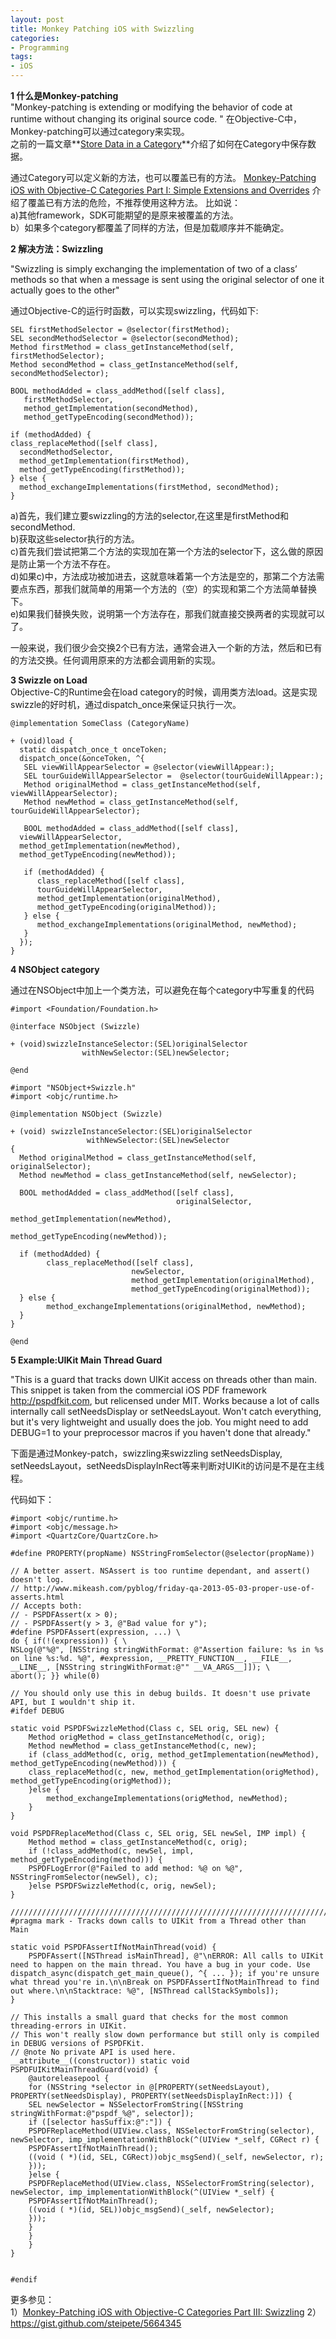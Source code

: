 ```yaml
---
layout: post  
title: Monkey Patching iOS with Swizzling  
categories:  
- Programming  
tags:
- iOS
---
```


**1 什么是Monkey-patching**  
"Monkey-patching is extending or modifying the behavior of code at runtime without changing its original source code. "
在Objective-C中，Monkey-patching可以通过category来实现。  
之前的一篇文章**[Store Data in a Category](http://wufawei.com/2013/05/Store-Data-in-a-Category/)**介绍了如何在Category中保存数据。

通过Category可以定义新的方法，也可以覆盖已有的方法。
[Monkey-Patching iOS with Objective-C Categories Part I: Simple Extensions and Overrides](http://blog.carbonfive.com/2012/01/23/monkey-patching-ios-with-objective-c-categories-part-1-simple-extensions-and-overrides/) 介绍了覆盖已有方法的危险，不推荐使用这种方法。
比如说：  
a)其他framework，SDK可能期望的是原来被覆盖的方法。  
b）如果多个category都覆盖了同样的方法，但是加载顺序并不能确定。

**2 解决方法：Swizzling**

"Swizzling is simply exchanging the implementation of two of a class’ methods so that when a message is sent using the original selector of one it actually goes to the other"

通过Objective-C的运行时函数，可以实现swizzling，代码如下:

    SEL firstMethodSelector = @selector(firstMethod);
    SEL secondMethodSelector = @selector(secondMethod);
    Method firstMethod = class_getInstanceMethod(self, firstMethodSelector);
    Method secondMethod = class_getInstanceMethod(self, secondMethodSelector);
     
    BOOL methodAdded = class_addMethod([self class],
       firstMethodSelector,
       method_getImplementation(secondMethod),
       method_getTypeEncoding(secondMethod));
      
    if (methodAdded) {
    class_replaceMethod([self class], 
      secondMethodSelector, 
      method_getImplementation(firstMethod),
      method_getTypeEncoding(firstMethod));
    } else {
      method_exchangeImplementations(firstMethod, secondMethod);
    }

  a)首先，我们建立要swizzling的方法的selector,在这里是firstMethod和secondMethod.  
  b)获取这些selector执行的方法。  
  c)首先我们尝试把第二个方法的实现加在第一个方法的selector下，这么做的原因是防止第一个方法不存在。  
  d)如果c)中，方法成功被加进去，这就意味着第一个方法是空的，那第二个方法需要点东西，那我们就简单的用第一个方法的（空）的实现和第二个方法简单替换下。  
  e)如果我们替换失败，说明第一个方法存在，那我们就直接交换两者的实现就可以了。  

一般来说，我们很少会交换2个已有方法，通常会进入一个新的方法，然后和已有的方法交换。任何调用原来的方法都会调用新的实现。

**3 Swizzle on Load**  
Objective-C的Runtime会在load category的时候，调用类方法load。这是实现swizzle的好时机，通过dispatch_once来保证只执行一次。


    @implementation SomeClass (CategoryName)
     
    + (void)load {
      static dispatch_once_t onceToken;
      dispatch_once(&onceToken, ^{
       SEL viewWillAppearSelector = @selector(viewWillAppear:);
       SEL tourGuideWillAppearSelector =  @selector(tourGuideWillAppear:);
       Method originalMethod = class_getInstanceMethod(self, viewWillAppearSelector);
       Method newMethod = class_getInstanceMethod(self, tourGuideWillAppearSelector);
    
       BOOL methodAdded = class_addMethod([self class],
      viewWillAppearSelector,
      method_getImplementation(newMethod),
      method_getTypeEncoding(newMethod));
     
       if (methodAdded) {
          class_replaceMethod([self class], 
          tourGuideWillAppearSelector, 
          method_getImplementation(originalMethod),
          method_getTypeEncoding(originalMethod));
       } else {
          method_exchangeImplementations(originalMethod, newMethod);
       }
      });
    }

**4 NSObject category**

通过在NSObject中加上一个类方法，可以避免在每个category中写重复的代码

    #import <Foundation/Foundation.h>
     
    @interface NSObject (Swizzle)
     
    + (void)swizzleInstanceSelector:(SEL)originalSelector 
                    withNewSelector:(SEL)newSelector;
     
    @end
    
    #import "NSObject+Swizzle.h"
    #import <objc/runtime.h>
     
    @implementation NSObject (Swizzle)
     
    + (void) swizzleInstanceSelector:(SEL)originalSelector 
                     withNewSelector:(SEL)newSelector
    {
      Method originalMethod = class_getInstanceMethod(self, originalSelector);
      Method newMethod = class_getInstanceMethod(self, newSelector);
     
      BOOL methodAdded = class_addMethod([self class],
                                         originalSelector,
                                         method_getImplementation(newMethod),
                                         method_getTypeEncoding(newMethod));
      
      if (methodAdded) {
            class_replaceMethod([self class], 
                               newSelector, 
                               method_getImplementation(originalMethod),
                               method_getTypeEncoding(originalMethod));
      } else {
            method_exchangeImplementations(originalMethod, newMethod);
      }
    }
     
    @end

**5 Example:UIKit Main Thread Guard**

"This is a guard that tracks down UIKit access on threads other than main. This snippet is taken from the commercial iOS PDF framework http://pspdfkit.com, but relicensed under MIT. Works because a lot of calls internally call setNeedsDisplay or setNeedsLayout. Won't catch everything, but it's very lightweight and usually does the job. You might need to add DEBUG=1 to your preprocessor macros if you haven't done that already."

下面是通过Monkey-patch，swizzling来swizzling setNeedsDisplay, setNeedsLayout，setNeedsDisplayInRect等来判断对UIKit的访问是不是在主线程。

代码如下：

    #import <objc/runtime.h>
    #import <objc/message.h>
    #import <QuartzCore/QuartzCore.h>
     
    #define PROPERTY(propName) NSStringFromSelector(@selector(propName))
     
    // A better assert. NSAssert is too runtime dependant, and assert() doesn't log.
    // http://www.mikeash.com/pyblog/friday-qa-2013-05-03-proper-use-of-asserts.html
    // Accepts both:
    // - PSPDFAssert(x > 0);
    // - PSPDFAssert(y > 3, @"Bad value for y");
    #define PSPDFAssert(expression, ...) \
    do { if(!(expression)) { \
    NSLog(@"%@", [NSString stringWithFormat: @"Assertion failure: %s in %s on line %s:%d. %@", #expression, __PRETTY_FUNCTION__, __FILE__, __LINE__, [NSString stringWithFormat:@"" __VA_ARGS__]]); \
    abort(); }} while(0)
     
    // You should only use this in debug builds. It doesn't use private API, but I wouldn't ship it.
    #ifdef DEBUG
     
    static void PSPDFSwizzleMethod(Class c, SEL orig, SEL new) {
    	Method origMethod = class_getInstanceMethod(c, orig);
    	Method newMethod = class_getInstanceMethod(c, new);
    	if (class_addMethod(c, orig, method_getImplementation(newMethod), method_getTypeEncoding(newMethod))) {
    	class_replaceMethod(c, new, method_getImplementation(origMethod), method_getTypeEncoding(origMethod));
    	}else {
			method_exchangeImplementations(origMethod, newMethod);
    	}
    }
     
    void PSPDFReplaceMethod(Class c, SEL orig, SEL newSel, IMP impl) {
    	Method method = class_getInstanceMethod(c, orig);
    	if (!class_addMethod(c, newSel, impl, method_getTypeEncoding(method))) {
    	PSPDFLogError(@"Failed to add method: %@ on %@", NSStringFromSelector(newSel), c);
    	}else PSPDFSwizzleMethod(c, orig, newSel);
    }
     
    ///////////////////////////////////////////////////////////////////////////////////////////
    #pragma mark - Tracks down calls to UIKit from a Thread other than Main
     
    static void PSPDFAssertIfNotMainThread(void) {
    	PSPDFAssert([NSThread isMainThread], @"\nERROR: All calls to UIKit need to happen on the main thread. You have a bug in your code. Use dispatch_async(dispatch_get_main_queue(), ^{ ... }); if you're unsure what thread you're in.\n\nBreak on PSPDFAssertIfNotMainThread to find out where.\n\nStacktrace: %@", [NSThread callStackSymbols]);
    }
     
    // This installs a small guard that checks for the most common threading-errors in UIKit.
    // This won't really slow down performance but still only is compiled in DEBUG versions of PSPDFKit.
    // @note No private API is used here.
    __attribute__((constructor)) static void PSPDFUIKitMainThreadGuard(void) {
    	@autoreleasepool {
    	for (NSString *selector in @[PROPERTY(setNeedsLayout), PROPERTY(setNeedsDisplay), PROPERTY(setNeedsDisplayInRect:)]) {
    	SEL newSelector = NSSelectorFromString([NSString stringWithFormat:@"pspdf_%@", selector]);
    	if ([selector hasSuffix:@":"]) {
    	PSPDFReplaceMethod(UIView.class, NSSelectorFromString(selector), newSelector, imp_implementationWithBlock(^(UIView *_self, CGRect r) {
    	PSPDFAssertIfNotMainThread();
    	((void ( *)(id, SEL, CGRect))objc_msgSend)(_self, newSelector, r);
    	}));
    	}else {
    	PSPDFReplaceMethod(UIView.class, NSSelectorFromString(selector), newSelector, imp_implementationWithBlock(^(UIView *_self) {
    	PSPDFAssertIfNotMainThread();
    	((void ( *)(id, SEL))objc_msgSend)(_self, newSelector);
    	}));
    	}
    	}
    	}
    }
     

    #endif


更多参见：  
1）[Monkey-Patching iOS with Objective-C Categories Part III: Swizzling](http://blog.carbonfive.com/2013/02/20/monkey-patching-ios-with-objective-c-categories-part-iii-swizzling/)
2）<https://gist.github.com/steipete/5664345>